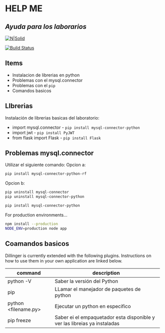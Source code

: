 # HELP ME
## _Ayuda para los laborarios_

[![N|Solid](https://cldup.com/dTxpPi9lDf.thumb.png)](https://nodesource.com/products/nsolid)

[![Build Status](https://travis-ci.org/joemccann/dillinger.svg?branch=master)](https://travis-ci.org/joemccann/dillinger)

## Items

- Instalacion de librerias en python
- Problemas con el mysql.connector
- Problemas con el ```pip```
- Comandos basicos

## LIbrerias

Instalación de librerias basicas del laboratorio:

- import mysql.connector -  ```pip install mysql-connector-python ```
- import jwt - ```pip install PyJWT```
- from flask import Flask - ```pip install Flask```

## Problemas mysql.connector

Utilizar el siguiente comando:
Opcion a:
```sh
pip install mysql-connector-python-rf
```
Opcion b:
```sh
pip uninstall mysql-connector
pip uninstall mysql-connector-python

pip install mysql-connector-python
```


For production environments...

```sh
npm install --production
NODE_ENV=production node app
```

## Coamandos basicos

Dillinger is currently extended with the following plugins.
Instructions on how to use them in your own application are linked below.

| command | description |
| ------ | ------ |
| python -V | Saber la versión del Python  |
| pip | LLamar el manejador de paquetes de python|
| python <filename.py> | Ejecutar un python en especifico |
| pip freeze | Saber ei el empaquetador esta disponible y ver las libreias ya instaladas |